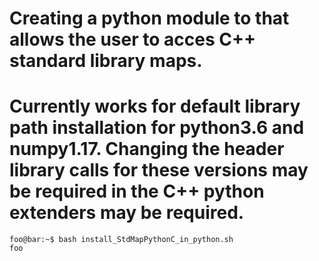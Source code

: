 # Creating a python module to that allows the user to acces C++ standard library maps.
# Currently works for default library path installation for python3.6 and numpy1.17. Changing the header library calls for these versions may be required in the C++ python extenders may be required.
```console
foo@bar:~$ bash install_StdMapPythonC_in_python.sh
foo
```
